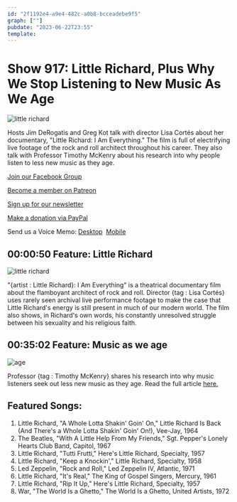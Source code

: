 ```yaml
---
id: "2f1192e4-a9e4-482c-a0b8-bcceadebe9f5"
graph: [""]
pubdate: "2023-06-22T23:55"
template: 
---
```






# Show 917: Little Richard, Plus Why We Stop Listening to New Music As We Age

![little richard](https://static.soundopinions.org/images/2023/little-richard.jpg)

Hosts Jim DeRogatis and Greg Kot talk with director Lisa Cortés about her documentary, "Little Richard: I Am Everything." The film is full of electrifying live footage of the rock and roll architect throughout his career. They also talk with Professor Timothy McKenry about his research into why people listen to less new music as they age.

[Join our Facebook Group](https://bit.ly/3sivr9T)

[Become a member on Patreon](https://bit.ly/3slWZvc)

[Sign up for our newsletter](https://bit.ly/3eEvRnG)

[Make a donation via PayPal](https://bit.ly/3dmt9lU)

Send us a Voice Memo: [Desktop](bit.ly/2RyD5Ah)  [Mobile](sayhi.chat/soundops)



## 00:00:50 Feature: Little Richard

![little richard](https://static.soundopinions.org/images/2023/little-richard.jpg)

"{artist : Little Richard}: I Am Everything" is a theatrical documentary film about the flamboyant architect of rock and roll. Director {tag : Lisa Cortés} uses rarely seen archival live performance footage to make the case that Little Richard's energy is still present in much of our modern world. The film also shows, in Richard's own words, his constantly unresolved struggle between his sexuality and his religious faith.



## 00:35:02 Feature: Music as we age

![age](https://static.soundopinions.org/images/2023/untitled-design.png)

Professor {tag : Timothy McKenry} shares his research into why music listeners seek out less new music as they age. Read the full article [here.](https://theconversation.com/why-do-we-stop-exploring-new-music-as-we-get-older-200080)



## Featured Songs:

1. Little Richard, "A Whole Lotta Shakin' Goin' On," Little Richard Is Back (And There's a Whole Lotta Shakin' Goin' On!), Vee-Jay, 1964
2. The Beatles, "With A Little Help From My Friends," Sgt. Pepper's Lonely Hearts Club Band, Capitol, 1967
3. Little Richard, "Tutti Frutti," Here's Little Richard, Specialty, 1957
4. Little Richard, "Keep a Knockin'," Little Richard, Specialty, 1958
5. Led Zeppelin, "Rock and Roll," Led Zeppelin IV, Atlantic, 1971
6. Little Richard, "It's Real," The King of Gospel Singers, Mercury, 1961
7. Little Richard, "Rip It Up," Here's Little Richard, Specialty, 1957
8. War, "The World Is a Ghetto," The World Is a Ghetto, United Artists, 1972